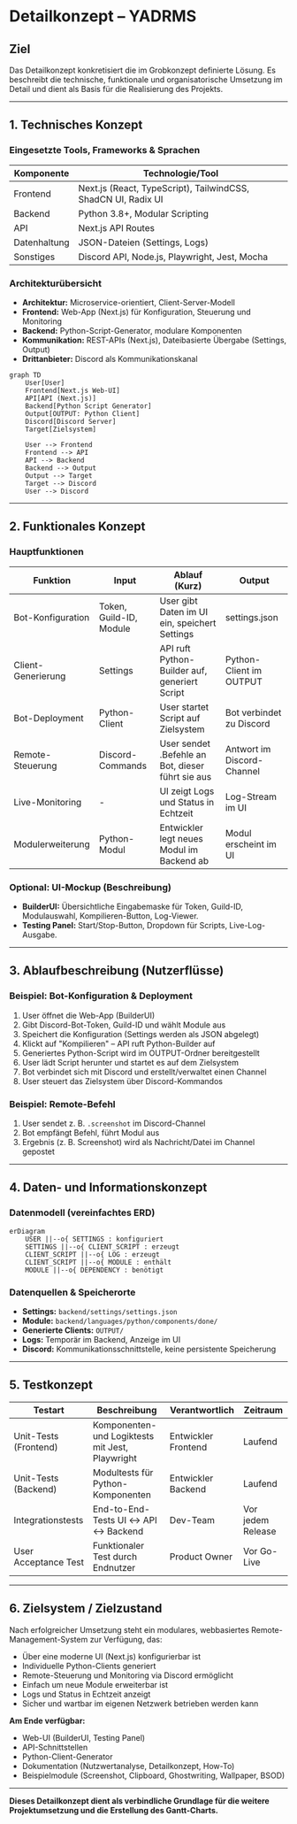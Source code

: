 # Detailkonzept – YADRMS

## Ziel
Das Detailkonzept konkretisiert die im Grobkonzept definierte Lösung. Es beschreibt die technische, funktionale und organisatorische Umsetzung im Detail und dient als Basis für die Realisierung des Projekts.

---

## 1. Technisches Konzept

### Eingesetzte Tools, Frameworks & Sprachen

| Komponente   | Technologie/Tool                |
|--------------|---------------------------------|
| Frontend     | Next.js (React, TypeScript), TailwindCSS, ShadCN UI, Radix UI |
| Backend      | Python 3.8+, Modular Scripting  |
| API          | Next.js API Routes              |
| Datenhaltung | JSON-Dateien (Settings, Logs)   |
| Sonstiges    | Discord API, Node.js, Playwright, Jest, Mocha |

### Architekturübersicht

- **Architektur:** Microservice-orientiert, Client-Server-Modell
- **Frontend:** Web-App (Next.js) für Konfiguration, Steuerung und Monitoring
- **Backend:** Python-Script-Generator, modulare Komponenten
- **Kommunikation:** REST-APIs (Next.js), Dateibasierte Übergabe (Settings, Output)
- **Drittanbieter:** Discord als Kommunikationskanal

```mermaid
graph TD
    User[User]
    Frontend[Next.js Web-UI]
    API[API (Next.js)]
    Backend[Python Script Generator]
    Output[OUTPUT: Python Client]
    Discord[Discord Server]
    Target[Zielsystem]

    User --> Frontend
    Frontend --> API
    API --> Backend
    Backend --> Output
    Output --> Target
    Target --> Discord
    User --> Discord
```

---

## 2. Funktionales Konzept

### Hauptfunktionen

| Funktion                | Input                        | Ablauf (Kurz)                                                                 | Output                        |
|-------------------------|------------------------------|-------------------------------------------------------------------------------|-------------------------------|
| Bot-Konfiguration       | Token, Guild-ID, Module      | User gibt Daten im UI ein, speichert Settings                                 | settings.json                  |
| Client-Generierung      | Settings                     | API ruft Python-Builder auf, generiert Script                                 | Python-Client im OUTPUT        |
| Bot-Deployment          | Python-Client                | User startet Script auf Zielsystem                                            | Bot verbindet zu Discord       |
| Remote-Steuerung        | Discord-Commands             | User sendet .Befehle an Bot, dieser führt sie aus                             | Antwort im Discord-Channel     |
| Live-Monitoring         | -                            | UI zeigt Logs und Status in Echtzeit                                          | Log-Stream im UI               |
| Modulerweiterung        | Python-Modul                 | Entwickler legt neues Modul im Backend ab                                     | Modul erscheint im UI          |

### Optional: UI-Mockup (Beschreibung)
- **BuilderUI:** Übersichtliche Eingabemaske für Token, Guild-ID, Modulauswahl, Kompilieren-Button, Log-Viewer.
- **Testing Panel:** Start/Stop-Button, Dropdown für Scripts, Live-Log-Ausgabe.

---

## 3. Ablaufbeschreibung (Nutzerflüsse)

### Beispiel: Bot-Konfiguration & Deployment
1. User öffnet die Web-App (BuilderUI)
2. Gibt Discord-Bot-Token, Guild-ID und wählt Module aus
3. Speichert die Konfiguration (Settings werden als JSON abgelegt)
4. Klickt auf "Kompilieren" – API ruft Python-Builder auf
5. Generiertes Python-Script wird im OUTPUT-Ordner bereitgestellt
6. User lädt Script herunter und startet es auf dem Zielsystem
7. Bot verbindet sich mit Discord und erstellt/verwaltet einen Channel
8. User steuert das Zielsystem über Discord-Kommandos

### Beispiel: Remote-Befehl
1. User sendet z. B. `.screenshot` im Discord-Channel
2. Bot empfängt Befehl, führt Modul aus
3. Ergebnis (z. B. Screenshot) wird als Nachricht/Datei im Channel gepostet

---

## 4. Daten- und Informationskonzept

### Datenmodell (vereinfachtes ERD)

```mermaid
erDiagram
    USER ||--o{ SETTINGS : konfiguriert
    SETTINGS ||--o{ CLIENT_SCRIPT : erzeugt
    CLIENT_SCRIPT ||--o{ LOG : erzeugt
    CLIENT_SCRIPT ||--o{ MODULE : enthält
    MODULE ||--o{ DEPENDENCY : benötigt
```

### Datenquellen & Speicherorte
- **Settings:** `backend/settings/settings.json`
- **Module:** `backend/languages/python/components/done/`
- **Generierte Clients:** `OUTPUT/`
- **Logs:** Temporär im Backend, Anzeige im UI
- **Discord:** Kommunikationsschnittstelle, keine persistente Speicherung

---

## 5. Testkonzept

| Testart                | Beschreibung                                      | Verantwortlich      | Zeitraum         |
|------------------------|---------------------------------------------------|---------------------|------------------|
| Unit-Tests (Frontend)  | Komponenten- und Logiktests mit Jest, Playwright  | Entwickler Frontend | Laufend          |
| Unit-Tests (Backend)   | Modultests für Python-Komponenten                 | Entwickler Backend  | Laufend          |
| Integrationstests      | End-to-End-Tests UI ↔ API ↔ Backend               | Dev-Team           | Vor jedem Release|
| User Acceptance Test   | Funktionaler Test durch Endnutzer                 | Product Owner       | Vor Go-Live      |

---

## 6. Zielsystem / Zielzustand

Nach erfolgreicher Umsetzung steht ein modulares, webbasiertes Remote-Management-System zur Verfügung, das:
- Über eine moderne UI (Next.js) konfigurierbar ist
- Individuelle Python-Clients generiert
- Remote-Steuerung und Monitoring via Discord ermöglicht
- Einfach um neue Module erweiterbar ist
- Logs und Status in Echtzeit anzeigt
- Sicher und wartbar im eigenen Netzwerk betrieben werden kann

**Am Ende verfügbar:**
- Web-UI (BuilderUI, Testing Panel)
- API-Schnittstellen
- Python-Client-Generator
- Dokumentation (Nutzwertanalyse, Detailkonzept, How-To)
- Beispielmodule (Screenshot, Clipboard, Ghostwriting, Wallpaper, BSOD)

---

**Dieses Detailkonzept dient als verbindliche Grundlage für die weitere Projektumsetzung und die Erstellung des Gantt-Charts.** 